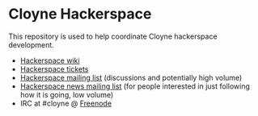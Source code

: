 Cloyne Hackerspace
==================

This repository is used to help coordinate Cloyne hackerspace development.

* [Hackerspace wiki](https://github.com/cloyne/hackerspace/wiki)
* [Hackerspace tickets](https://github.com/cloyne/hackerspace/issues)
* [Hackerspace mailing list](http://cloyne.org/lists/info/hack) (discussions and potentially high volume)
* [Hackerspace news mailing list](http://cloyne.org/lists/info/hack-news) (for people interested in just following how it is going, low volume)
* IRC at #cloyne @ [Freenode](http://freenode.net/)
